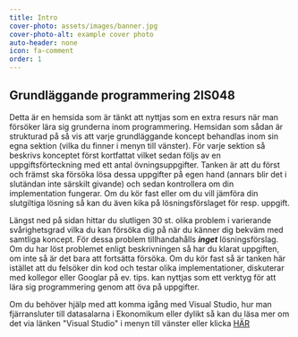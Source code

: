 ```yaml
---
title: Intro
cover-photo: assets/images/banner.jpg
cover-photo-alt: example cover photo
auto-header: none
icon: fa-comment
order: 1
---
```


## Grundläggande programmering 2IS048 ##
Detta är en hemsida som är tänkt att nyttjas som en extra resurs när man försöker lära sig grunderna inom programmering. Hemsidan som sådan är strukturad på så vis att varje grundläggande koncept behandlas inom sin egna sektion (vilka du finner i menyn till vänster). För varje sektion så beskrivs konceptet först kortfattat vilket sedan följs av en uppgiftsförteckning med ett antal övningsuppgifter. Tanken är att du först och främst ska försöka lösa dessa uppgifter på egen hand (annars blir det i slutändan inte särskilt givande) och sedan kontrollera om din implementation fungerar. Om du kör fast eller om du vill jämföra din slutgiltiga lösning så kan du även kika på lösningsförslaget för resp. uppgift.

Längst ned på sidan hittar du slutligen 30 st. olika problem i varierande svårighetsgrad vilka du kan försöka dig på när du känner dig bekväm med samtliga koncept. För dessa problem tillhandahålls ___inget___ lösningsförslag. Om du har löst problemet enligt beskrivningen så har du klarat uppgiften, om inte så är det bara att fortsätta försöka. Om du kör fast så är tanken här istället att du felsöker din kod och testar olika implementationer, diskuterar med kollegor eller Googlar på ev. tips. kan nyttjas som ett verktyg för att lära sig programmering genom att öva på uppgifter.

Om du behöver hjälp med att komma igång med Visual Studio, hur man fjärransluter till datasalarna i Ekonomikum eller dylikt så kan du läsa mer om det via länken "Visual Studio" i menyn till vänster eller klicka [HÄR](/visualstudio.html)
